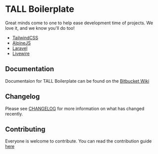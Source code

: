 # TALL Boilerplate

Great minds come to one to help ease development time of projects. We love it, and we know you'll do too!

- [TailwindCSS](https://tailwindcss.com)
- [AlpineJS](https://alpinejs.dev)
- [Laravel](https://laravel.com)
- [Livewire](https://laravel-livewire.com)

## Documentation

Documentaion for TALL Boilerplate can be found on the [Bitbucket Wiki](https://bitbucket.org/halcyonlaravel/tall-boilerplate/wiki/browse)

## Changelog

Please see [CHANGELOG](CHANGELOG.md) for more information on what has changed recently.

## Contributing

Everyone is welcome to contribute. You can read the contribution guide [here](https://bitbucket.org/halcyonlaravel/tall-boilerplate/wiki/Contribution%20Guide)
